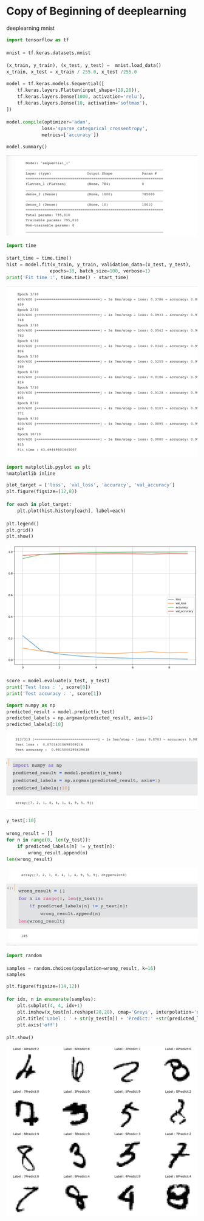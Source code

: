 # Copy of Beginning of deeplearning

deeplearning mnist

```python
import tensorflow as tf

mnist = tf.keras.datasets.mnist

(x_train, y_train), (x_test, y_test) =  mnist.load_data()
x_train, x_test = x_train / 255.0, x_test /255.0
```

```python
model = tf.keras.models.Sequential([
    tf.keras.layers.Flatten(input_shape=(28,28)),
    tf.keras.layers.Dense(1000, activation='relu'),
    tf.keras.layers.Dense(10, activation='softmax'),
])

model.compile(optimizer='adam',
             loss='sparse_categorical_crossentropy',
             metrics=['accuracy'])
```

```python
model.summary()
```

![Copy%20of%20Beginning%20of%20deeplearning%200b8f795b3a7949338432133308163ac6/Untitled.png](Copy%20of%20Beginning%20of%20deeplearning%200b8f795b3a7949338432133308163ac6/Untitled.png)

```python
import time

start_time = time.time()
hist = model.fit(x_train, y_train, validation_data=(x_test, y_test),
                epochs=10, batch_size=100, verbose=1)
print('Fit time :', time.time() - start_time)
```

![Copy%20of%20Beginning%20of%20deeplearning%200b8f795b3a7949338432133308163ac6/Untitled%201.png](Copy%20of%20Beginning%20of%20deeplearning%200b8f795b3a7949338432133308163ac6/Untitled%201.png)

```python
import matplotlib.pyplot as plt
%matplotlib inline
```

```python
plot_target = ['loss', 'val_loss', 'accuracy', 'val_accuracy']
plt.figure(figsize=(12,8))

for each in plot_target:
    plt.plot(hist.history[each], label=each)
    
plt.legend()
plt.grid()
plt.show()
```

![Copy%20of%20Beginning%20of%20deeplearning%200b8f795b3a7949338432133308163ac6/Untitled%202.png](Copy%20of%20Beginning%20of%20deeplearning%200b8f795b3a7949338432133308163ac6/Untitled%202.png)

```python
score = model.evaluate(x_test, y_test)
print('Test loss : ', score[0])
print('Test accuracy : ', score[1])
```

```python
import numpy as np
predicted_result = model.predict(x_test)
predicted_labels = np.argmax(predicted_result, axis=1)
predicted_labels[:10]
```

![Copy%20of%20Beginning%20of%20deeplearning%200b8f795b3a7949338432133308163ac6/Untitled%203.png](Copy%20of%20Beginning%20of%20deeplearning%200b8f795b3a7949338432133308163ac6/Untitled%203.png)

```python
y_test[:10]

wrong_result = []
for n in range(0, len(y_test)):
    if predicted_labels[n] != y_test[n]:
        wrong_result.append(n)
len(wrong_result) 
```

![Copy%20of%20Beginning%20of%20deeplearning%200b8f795b3a7949338432133308163ac6/Untitled%204.png](Copy%20of%20Beginning%20of%20deeplearning%200b8f795b3a7949338432133308163ac6/Untitled%204.png)

```python
import random

samples = random.choices(population=wrong_result, k=16)
samples
```

```python
plt.figure(figsize=(14,12))

for idx, n in enumerate(samples):
    plt.subplot(4, 4, idx+1)
    plt.imshow(x_test[n].reshape(28,28), cmap='Greys', interpolation='nearest')
    plt.title('Label : ' + str(y_test[n]) + 'Predict:' +str(predicted_labels[n]))
    plt.axis('off')
    
plt.show()
```

![Copy%20of%20Beginning%20of%20deeplearning%200b8f795b3a7949338432133308163ac6/Untitled%205.png](Copy%20of%20Beginning%20of%20deeplearning%200b8f795b3a7949338432133308163ac6/Untitled%205.png)